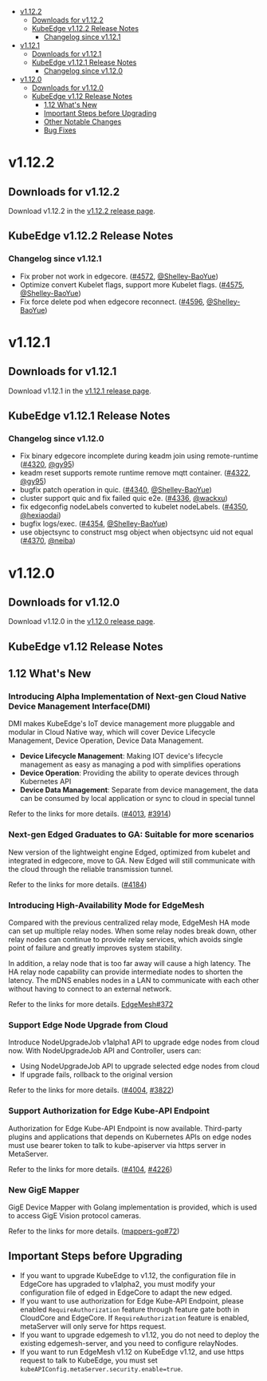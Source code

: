 
* [v1.12.2](#v1122)
    * [Downloads for v1.12.2](#downloads-for-v1122)
    * [KubeEdge v1.12.2 Release Notes](#kubeedge-v1122-release-notes)
        * [Changelog since v1.12.1](#changelog-since-v1121)
* [v1.12.1](#v1121)
    * [Downloads for v1.12.1](#downloads-for-v1121)
    * [KubeEdge v1.12.1 Release Notes](#kubeedge-v1121-release-notes)
        * [Changelog since v1.12.0](#changelog-since-v1120)
* [v1.12.0](#v1120)
    * [Downloads for v1.12.0](#downloads-for-v1120)
    * [KubeEdge v1.12 Release Notes](#kubeedge-v112-release-notes)
        * [1.12 What's New](#112-whats-new)
        * [Important Steps before Upgrading](#important-steps-before-upgrading)
        * [Other Notable Changes](#other-notable-changes)
        * [Bug Fixes](#bug-fixes)
    

# v1.12.2

## Downloads for v1.12.2

Download v1.12.2 in the [v1.12.2 release page](https://github.com/kubeedge/kubeedge/releases/tag/v1.12.2).

## KubeEdge v1.12.2 Release Notes

### Changelog since v1.12.1

- Fix prober not work in edgecore. ([#4572](https://github.com/kubeedge/kubeedge/pull/4572), [@Shelley-BaoYue](https://github.com/Shelley-BaoYue))
- Optimize convert Kubelet flags, support more Kubelet flags. ([#4575](https://github.com/kubeedge/kubeedge/pull/4575), [@Shelley-BaoYue](https://github.com/Shelley-BaoYue))
- Fix force delete pod when edgecore reconnect. ([#4596](https://github.com/kubeedge/kubeedge/pull/4596), [@Shelley-BaoYue](https://github.com/Shelley-BaoYue))

# v1.12.1

## Downloads for v1.12.1

Download v1.12.1 in the [v1.12.1 release page](https://github.com/kubeedge/kubeedge/releases/tag/v1.12.1).

## KubeEdge v1.12.1 Release Notes

### Changelog since v1.12.0

- Fix binary edgecore incomplete during keadm join using remote-runtime ([#4320](https://github.com/kubeedge/kubeedge/pull/4320), [@gy95](https://github.com/gy95))
- keadm reset supports remote runtime remove mqtt container. ([#4322](https://github.com/kubeedge/kubeedge/pull/4322), [@gy95](https://github.com/gy95))
- bugfix patch operation in quic. ([#4340](https://github.com/kubeedge/kubeedge/pull/4340), [@Shelley-BaoYue](https://github.com/Shelley-BaoYue))
- cluster support quic and fix failed quic e2e. ([#4336](https://github.com/kubeedge/kubeedge/pull/4336), [@wackxu](https://github.com/wackxu))
- fix edgeconfig nodeLabels converted to kubelet nodeLabels. ([#4350](https://github.com/kubeedge/kubeedge/pull/4350), [@hexiaodai](https://github.com/hexiaodai))
- bugfix logs/exec. ([#4354](https://github.com/kubeedge/kubeedge/pull/4354), [@Shelley-BaoYue](https://github.com/Shelley-BaoYue))
- use objectsync to construct msg object when objectsync uid not equal ([#4370](https://github.com/kubeedge/kubeedge/pull/4370), [@neiba](https://github.com/neiba))



# v1.12.0

## Downloads for v1.12.0

Download v1.12.0 in the [v1.12.0 release page](https://github.com/kubeedge/kubeedge/releases/tag/v1.12.0).

## KubeEdge v1.12 Release Notes

## 1.12 What's New

### Introducing Alpha Implementation of Next-gen Cloud Native Device Management Interface(DMI)

DMI makes KubeEdge's IoT device management more pluggable and modular in Cloud Native way,
which will cover Device Lifecycle Management, Device Operation, Device Data Management.

- **Device Lifecycle Management**: Making IOT device's lifecycle management as easy as managing a pod with simplifies operations
- **Device Operation**: Providing the ability to operate devices through Kubernetes API
- **Device Data Management**: Separate from device management, the data can be consumed by local application or sync to cloud in special tunnel 

Refer to the links for more details.
([#4013](https://github.com/kubeedge/kubeedge/pull/4013), [#3914](https://github.com/kubeedge/kubeedge/pull/3914))


### Next-gen Edged Graduates to GA: Suitable for more scenarios

New version of the lightweight engine Edged, optimized from kubelet and integrated in edgecore, move to GA.
New Edged will still communicate with the cloud through the reliable transmission tunnel.

Refer to the links for more details.
([#4184](https://github.com/kubeedge/kubeedge/pull/4184))

### Introducing High-Availability Mode for EdgeMesh

Compared with the previous centralized relay mode, EdgeMesh HA mode can set up multiple relay nodes.
When some relay nodes break down, other relay nodes can continue to provide relay services, which avoids single point of failure and greatly improves system stability.

In addition, a relay node that is too far away will cause a high latency. The HA relay node capability can provide intermediate nodes to shorten the latency.
The mDNS enables nodes in a LAN to communicate with each other without having to connect to an external network.

Refer to the links for more details. [EdgeMesh#372](https://github.com/kubeedge/edgemesh/pull/372)

### Support Edge Node Upgrade from Cloud

Introduce NodeUpgradeJob v1alpha1 API to upgrade edge nodes from cloud now. With NodeUpgradeJob API and Controller, users can:

- Using NodeUpgradeJob API to upgrade selected edge nodes from cloud 
- If upgrade fails, rollback to the original version

Refer to the links for more details.
([#4004](https://github.com/kubeedge/kubeedge/pull/4004), [#3822](https://github.com/kubeedge/kubeedge/pull/3822))


### Support Authorization for Edge Kube-API Endpoint

Authorization for Edge Kube-API Endpoint is now available. Third-party plugins and applications that depends on Kubernetes APIs on edge nodes
must use bearer token to talk to kube-apiserver via https server in MetaServer.

Refer to the links for more details.
([#4104](https://github.com/kubeedge/kubeedge/pull/4104), [#4226](https://github.com/kubeedge/kubeedge/pull/4226))


### New GigE Mapper

GigE Device Mapper with Golang implementation is provided, which is used to access GigE Vision protocol cameras.

Refer to the links for more details.
([mappers-go#72](https://github.com/kubeedge/mappers-go/pull/72))




## Important Steps before Upgrading

- If you want to upgrade KubeEdge to v1.12, the configuration file in EdgeCore has upgraded to v1alpha2, you must modify your configuration file of edged in EdgeCore to adapt the new edged.  
- If you want to use authorization for Edge Kube-API Endpoint, please enabled `RequireAuthorization` feature through feature gate both in CloudCore and EdgeCore. 
  If `RequireAuthorization` feature is enabled, metaServer will only serve for https request.
- If you want to upgrade edgemesh to v1.12, you do not need to deploy the existing edgemesh-server, and you need to configure relayNodes.
- If you want to run EdgeMesh v1.12 on KubeEdge v1.12, and use https request to talk to KubeEdge, you must set `kubeAPIConfig.metaServer.security.enable=true`.